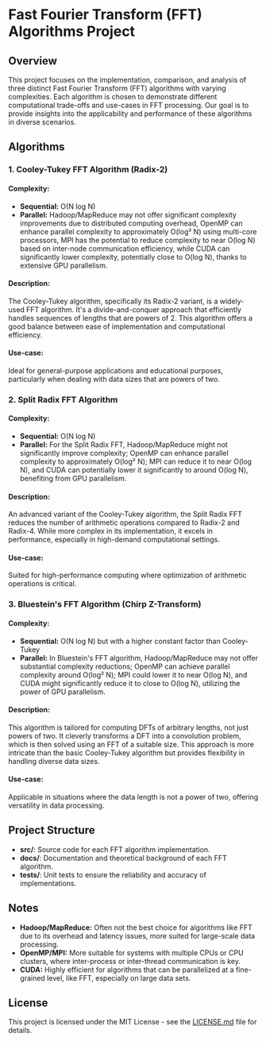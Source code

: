 # Fast Fourier Transform (FFT) Algorithms Project

## Overview

This project focuses on the implementation, comparison, and analysis of three distinct Fast Fourier Transform (FFT) algorithms with varying complexities. Each algorithm is chosen to demonstrate different computational trade-offs and use-cases in FFT processing. Our goal is to provide insights into the applicability and performance of these algorithms in diverse scenarios.

## Algorithms

### 1. Cooley-Tukey FFT Algorithm (Radix-2)

#### Complexity:
- **Sequential:** O(N log N)
- **Parallel:** Hadoop/MapReduce may not offer significant complexity improvements due to distributed computing overhead, OpenMP can enhance parallel complexity to approximately O(log² N) using multi-core processors, MPI has the potential to reduce complexity to near O(log N) based on inter-node communication efficiency, while CUDA can significantly lower complexity, potentially close to O(log N), thanks to extensive GPU parallelism.

#### Description:
The Cooley-Tukey algorithm, specifically its Radix-2 variant, is a widely-used FFT algorithm. It's a divide-and-conquer approach that efficiently handles sequences of lengths that are powers of 2. This algorithm offers a good balance between ease of implementation and computational efficiency.

#### Use-case:
Ideal for general-purpose applications and educational purposes, particularly when dealing with data sizes that are powers of two.

### 2. Split Radix FFT Algorithm

#### Complexity:
- **Sequential:** O(N log N)
- **Parallel:** For the Split Radix FFT, Hadoop/MapReduce might not significantly improve complexity; OpenMP can enhance parallel complexity to approximately O(log² N); MPI can reduce it to near O(log N), and CUDA can potentially lower it significantly to around O(log N), benefiting from GPU parallelism.

#### Description:
An advanced variant of the Cooley-Tukey algorithm, the Split Radix FFT reduces the number of arithmetic operations compared to Radix-2 and Radix-4. While more complex in its implementation, it excels in performance, especially in high-demand computational settings.

#### Use-case:
Suited for high-performance computing where optimization of arithmetic operations is critical.

### 3. Bluestein's FFT Algorithm (Chirp Z-Transform)

#### Complexity:
- **Sequential:** O(N log N) but with a higher constant factor than Cooley-Tukey
- **Parallel:** In Bluestein's FFT algorithm, Hadoop/MapReduce may not offer substantial complexity reductions; OpenMP can achieve parallel complexity around O(log² N); MPI could lower it to near O(log N), and CUDA might significantly reduce it to close to O(log N), utilizing the power of GPU parallelism.

#### Description:
This algorithm is tailored for computing DFTs of arbitrary lengths, not just powers of two. It cleverly transforms a DFT into a convolution problem, which is then solved using an FFT of a suitable size. This approach is more intricate than the basic Cooley-Tukey algorithm but provides flexibility in handling diverse data sizes.

#### Use-case:
Applicable in situations where the data length is not a power of two, offering versatility in data processing.

## Project Structure

- **src/**: Source code for each FFT algorithm implementation.
- **docs/**: Documentation and theoretical background of each FFT algorithm.
- **tests/**: Unit tests to ensure the reliability and accuracy of implementations.

## Notes

- **Hadoop/MapReduce:** Often not the best choice for algorithms like FFT due to its overhead and latency issues, more suited for large-scale data processing.
- **OpenMP/MPI:** More suitable for systems with multiple CPUs or CPU clusters, where inter-process or inter-thread communication is key.
- **CUDA:** Highly efficient for algorithms that can be parallelized at a fine-grained level, like FFT, especially on large data sets.

## License

This project is licensed under the MIT License - see the [LICENSE.md](LICENSE.md) file for details.
